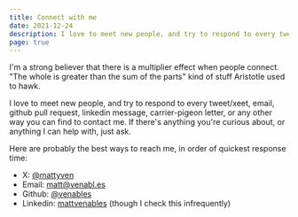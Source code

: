 ```yaml
---
title: Connect with me
date: 2021-12-24
description: I love to meet new people, and try to respond to every tweet/xeet, email, etc.
page: true
---
```


I'm a strong believer that there is a multiplier effect when people connect. "The whole is greater than the sum of the parts" kind of stuff Aristotle used to hawk.

I love to meet new people, and try to respond to every tweet/xeet, email, github pull request, linkedin message, carrier-pigeon letter, or any other way you can find to contact me. If there's anything you're curious about, or anything I can help with, just ask.

Here are probably the best ways to reach me, in order of quickest response time:

* X: [@mattyven](https://x.com/mattyven)
* Email: [matt@venabl.es](mailto:matt@venabl.es)
* Github: [@venables](https://github.com/venables)
* Linkedin: [mattvenables](https://linkedin.com/in/mattvenables) (though I check this infrequently)
